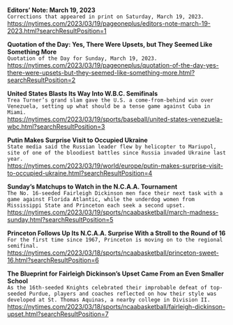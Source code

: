 **Editors’ Note: March 19, 2023**\
`Corrections that appeared in print on Saturday, March 19, 2023.`\
https://nytimes.com/2023/03/19/pageoneplus/editors-note-march-19-2023.html?searchResultPosition=1

**Quotation of the Day: Yes, There Were Upsets, but They Seemed Like Something More**\
`Quotation of the Day for Sunday, March 19, 2023.`\
https://nytimes.com/2023/03/19/pageoneplus/quotation-of-the-day-yes-there-were-upsets-but-they-seemed-like-something-more.html?searchResultPosition=2

**United States Blasts Its Way Into W.B.C. Semifinals**\
`Trea Turner’s grand slam gave the U.S. a come-from-behind win over Venezuela, setting up what should be a tense game against Cuba in Miami.`\
https://nytimes.com/2023/03/19/sports/baseball/united-states-venezuela-wbc.html?searchResultPosition=3

**Putin Makes Surprise Visit to Occupied Ukraine**\
`State media said the Russian leader flew by helicopter to Mariupol, site of one of the bloodiest battles since Russia invaded Ukraine last year.`\
https://nytimes.com/2023/03/19/world/europe/putin-makes-surprise-visit-to-occupied-ukraine.html?searchResultPosition=4

**Sunday’s Matchups to Watch in the N.C.A.A. Tournament**\
`The No. 16-seeded Fairleigh Dickinson men face their next task with a game against Florida Atlantic, while the underdog women from Mississippi State and Princeton each seek a second upset.`\
https://nytimes.com/2023/03/19/sports/ncaabasketball/march-madness-sunday.html?searchResultPosition=5

**Princeton Follows Up Its N.C.A.A. Surprise With a Stroll to the Round of 16**\
`For the first time since 1967, Princeton is moving on to the regional semifinal.`\
https://nytimes.com/2023/03/18/sports/ncaabasketball/princeton-sweet-16.html?searchResultPosition=6

**The Blueprint for Fairleigh Dickinson’s Upset Came From an Even Smaller School**\
`As the 16th-seeded Knights celebrated their improbable defeat of top-seeded Purdue, players and coaches reflected on how their style was developed at St. Thomas Aquinas, a nearby college in Division II.`\
https://nytimes.com/2023/03/18/sports/ncaabasketball/fairleigh-dickinson-upset.html?searchResultPosition=7

